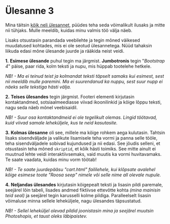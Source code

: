 # Ülesanne 3

Mina täitsin [kõik neli ülesannet](https://moodle.ut.ee/mod/assign/view.php?id=582931), püüdes teha seda võimalikult ilusaks ja mitte nii tühjaks. Mulle meeldib, kuidas minu valmis töö välja näeb.

Lisaks otsustasin parandada veebilehte ja tegin mõned väikesed muudatused kohtades, mis ei ole seotud ülesannetega. Nüüd tahaksin liikuda edasi mõne ülesande juurde ja rääkida neist veidi.

**1.** **Esimese ülesande** puhul tegin ma järgmist. **Jumbotronis** tegin "*Bootstrap 4*" päise, paar rida, kolm teksti ja nupu, mis hüppab tootelehe hetkele. 

*NB! - Ma ei teinud teist ja kolmandat teksti täpselt samaks kui esimest, sest nii meeldib mulle paremini. Ma ei suurendanud ka nuppu, sest suur nupp ei näeks selle tekstiga hästi välja.*

**2.** **Teises ülesandes** tegin järgmist. Footeri elementi kirjutasin kontaktandmed, sotsiaalmeediasse viivad ikoonilinkid ja kõige lõppu teksti, nagu seda näeb mõnel veebisaidil. 

*NB! - Suur osa kontaktandmeid ei ole tegelikult olemas. Lingid töötavad, kuid viivad samale leheküljele, kus te neid kasutasite.*

**3.** **Kolmas ülesanne** oli see, millele ma kõige rohkem aega kulutasin. Tahtsin lisaks sisendväljade ja valikute lisamisele teha vormi ja panna selle tööle, teha sisendväljadele sobivad kujundused ja nii edasi. See jõudis selleni, et otsustasin teha mõned ``skriptid``, et kõik hästi toimiks. See mitte ainult ei muutnud lehte veidi interaktiivsemaks, vaid muutis ka vormi huvitavamaks. Te saate vaadata, kuidas minu vorm töötab!

*NB! - Te saate juurdepääsu "cart.html" faililehele, kui klõpsate avalehel kõige esimese toote "Roosa seep" nimele või selle nime all olevale nupule.*

**4.** **Neljandas ülesandes** kirjutasin kõigepealt teksti ja lisasin pildi paremale, seejärel lõin tabeli, lisades andmed fiktiivse ettevõtte kohta *(mina mainisin teid seal)* ja seejärel tegin karusselli kolme pildiga. Paralleelselt lisasin võimaluse minna sellele leheküljele, nagu ülesandes täpsustatud.

*NB! - Sellel leheküljel olevad pildid joonistasin mina ja seejärel muutsin Photoshopis, et taust oleks läbipaistev.*





